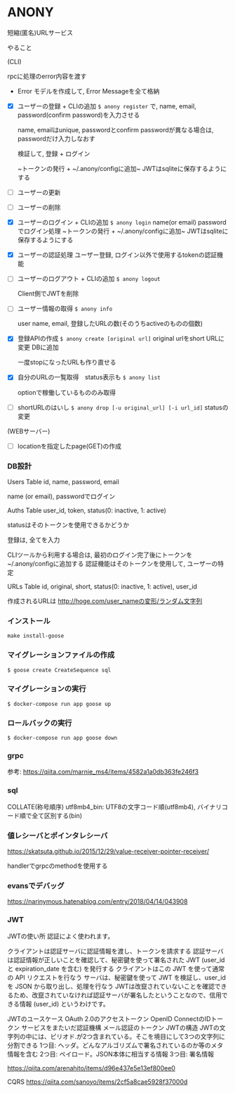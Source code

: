 # ANONY
短縮(匿名)URLサービス


やること

(CLI)

rpcに処理のerror内容を渡す

- Error モデルを作成して, Error Messageを全て格納

- [x] ユーザーの登録 + CLIの追加
    `$ anony register`
    で, name, email, password(confirm password)を入力させる

    name, emailはunique, passwordとconfirm passwordが異なる場合は, passwordだけ入力しなおす

    検証して, 登録 + ログイン

    ~トークンの発行 + ~/.anony/configに追加~
    JWTはsqliteに保存するようにする

- [ ] ユーザーの更新

- [ ] ユーザーの削除

- [x] ユーザーのログイン + CLIの追加
    `$ anony login`
    name(or email) passwordでログイン処理
    ~トークンの発行 + ~/.anony/configに追加~
    JWTはsqliteに保存するようにする

- [x] ユーザーの認証処理
    ユーザー登録, ログイン以外で使用するtokenの認証機能

- [ ] ユーザーのログアウト + CLIの追加
    `$ anony logout`

    Client側でJWTを削除

- [ ] ユーザー情報の取得
    `$ anony info`

    user name, email, 登録したURLの数(そのうちactiveのものの個数)

- [x] 登録APIの作成
    `$ anony create [original url]`
    original urlをshort URLに変更
    DBに追加

    一度stopになったURLも作り直せる

- [x] 自分のURLの一覧取得　status表示も
    `$ anony list`

    optionで稼働しているもののみ取得

- [ ] shortURLのはいし
    `$ anony drop [-u original_url] [-i url_id]`
    statusの変更

(WEBサーバー)
- [ ] locationを指定したpage(GET)の作成

### DB設計

Users Table
id, name, password, email

name (or email), passwordでログイン

Auths Table
user_id, token, status(0: inactive, 1: active)

statusはそのトークンを使用できるかどうか

登録は, 全てを入力

CLIツールから利用する場合は, 最初のログイン完了後にトークンを~/.anony/configに追加する
認証機能はそのトークンを使用して, ユーザーの特定


URLs Table
id, original, short, status(0: inactive, 1: active), user_id


作成されるURLは
http://hoge.com/user_nameの変形/ランダム文字列


### インストール
`make install-goose`

### マイグレーションファイルの作成
```
$ goose create CreateSequence sql
```

### マイグレーションの実行
```
$ docker-compose run app goose up
```
### ロールバックの実行
```
$ docker-compose run app goose down
```

### grpc
参考: https://qiita.com/marnie_ms4/items/4582a1a0db363fe246f3

### sql 
COLLATE(称号順序)
utf8mb4_bin: UTF8の文字コード順(utf8mb4), バイナリコード順で全て区別する(bin)


### 値レシーバとポインタレシーバ

https://skatsuta.github.io/2015/12/29/value-receiver-pointer-receiver/


handlerでgrpcのmethodを使用する


### evansでデバッグ

https://narinymous.hatenablog.com/entry/2018/04/14/043908


### JWT

JWTの使い所
認証によく使われます。

クライアントは認証サーバに認証情報を渡し、トークンを請求する
認証サーバは認証情報が正しいことを確認して、秘密鍵を使って署名された JWT (user_id と expiration_date を含む) を発行する
クライアントはこの JWT を使って通常の API リクエストを行なう
サーバは、秘密鍵を使って JWT を検証し、user_id を JSON から取り出し、処理を行なう
JWTは改竄されていないことを確認できるため、改竄されていなければ認証サーバが署名したということなので、信用できる情報 (user_id) というわけです。

JWTのユースケース
OAuth 2.0のアクセストークン
OpenID ConnectのIDトークン
サービスをまたいだ認証機構
メール認証のトークン
JWTの構造
JWTの文字列の中には、ピリオド.が2つ含まれている。そこを境目にして3つの文字列に分割できる
1つ目: ヘッダ。どんなアルゴリズムで署名されているのか等のメタ情報を含む
2つ目: ペイロード。JSON本体に相当する情報
3つ目: 署名情報


https://qiita.com/arenahito/items/d96e437e5e13ef800ee0


CQRS
https://qiita.com/sanoyo/items/2cf5a8cae5928f37000d